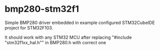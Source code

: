 # bmp280-stm32f1


Simple BMP280 driver embedded in example configured STM32CubeIDE project for STM32F103.


It should work with any STM32 MCU after replacing "#include "stm32f1xx_hal.h"" in BMP280.h with correct one 
